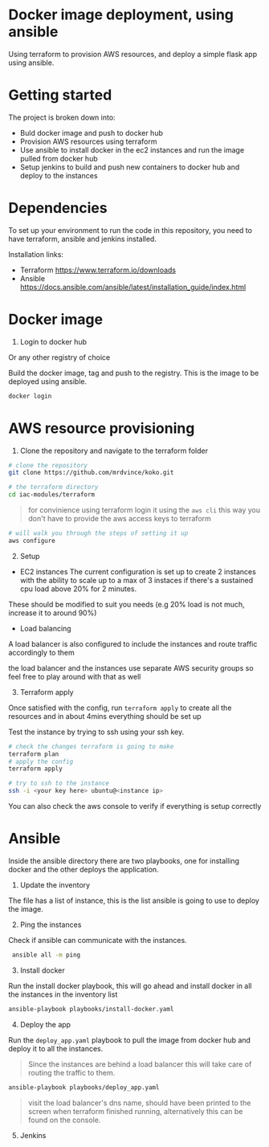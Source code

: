# Docker image deployment, using ansible

Using terraform to provision AWS resources, and deploy a simple flask app using ansible.

# Getting started

The project is broken down into:

- Buld docker image and push to docker hub
- Provision AWS resources using terraform
- Use ansible to install docker in the ec2 instances and run the image pulled from docker hub
- Setup jenkins to build and push new containers to docker hub and deploy to the instances

# Dependencies

To set up your environment to run the code in this repository, you need to have terraform, ansible and jenkins installed.

Installation links:

- Terraform https://www.terraform.io/downloads
- Ansible https://docs.ansible.com/ansible/latest/installation_guide/index.html

# Docker image

1. Login to docker hub

Or any other registry of choice

Build the docker image, tag and push to the registry. This is the image to be deployed using ansible.

```bash
docker login
```

# AWS resource provisioning

1. Clone the repository and navigate to the terraform folder

```bash
# clone the repository
git clone https://github.com/mrdvince/koko.git

# the terraform directory
cd iac-modules/terraform
```

> for convinience using terraform login it using the `aws cli` this way you don't have to provide the aws access keys to terraform

```bash
# will walk you through the steps of setting it up
aws configure
```

2. Setup

- EC2 instances
  The current configuration is set up to create 2 instances with the ability to scale up to a max of 3 instaces if there's a sustained cpu load above 20% for 2 minutes.

These should be modified to suit you needs (e.g 20% load is not much, increase it to around 90%)

- Load balancing

A load balancer is also configured to include the instances and route traffic accordingly to them

the load balancer and the instances use separate AWS security groups so feel free to play around with that as well

3. Terraform apply

Once satisfied with the config, run `terraform apply` to create all the resources and in about 4mins everything should be set up

Test the instance by trying to ssh using your ssh key.

```bash
# check the changes terraform is going to make
terraform plan
# apply the config
terraform apply

# try to ssh to the instance
ssh -i <your key here> ubuntu@<instance ip>
```

You can also check the aws console to verify if everything is setup correctly

# Ansible

Inside the ansible directory there are two playbooks, one for installing docker and the other deploys the application.

1. Update the inventory

The file has a list of instance, this is the list ansible is going to use to deploy the image.

2. Ping the instances

Check if ansible can communicate with the instances.

```bash
 ansible all -m ping
```

3.  Install docker

Run the install docker playbook, this will go ahead and install docker in all the instances in the inventory list

```bash
ansible-playbook playbooks/install-docker.yaml
```

4.  Deploy the app

Run the `deploy_app.yaml` playbook to pull the image from docker hub and deploy it to all the instances.

> Since the instances are behind a load balancer this will take care of routing the traffic to them.

```bash
ansible-playbook playbooks/deploy_app.yaml
```

> visit the load balancer's dns name, should have been printed to the screen when terraform finished running, alternatively this can be found on the console.

5. Jenkins

